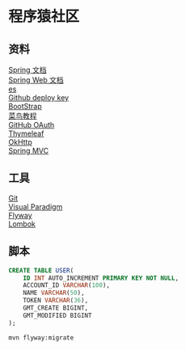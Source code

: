 # 程序猿社区

## 资料

[Spring 文档](https://spring.io/guides)  
[Spring Web 文档](https://spring.io/guides/gs/serving-web-content/)  
[es](https://elasticsearch.cn/explore)  
[Github deploy key](https://developer.github.com/v3/guides/managing-deploy-keys/#deploy-keys)  
[BootStrap](https://v3.bootcss.com/getting-started/)  
[菜鸟教程](https://www.runoob.com)  
[GitHub OAuth](https://developer.github.com/apps/building-oauth-apps/creating-an-oauth-app/)  
[Thymeleaf](https://www.thymeleaf.org/doc/tutorials/3.0/usingthymeleaf.html#setting-arrtibute-values)  
[OkHttp](https://square.github.io/okhttp/)  
[Spring MVC](https://docs.spring.io/spring/docs/5.3.0-SNAPSHOT/spring-framework-reference/web.html#spring-web)  

## 工具
[Git](https://git-scm.com/download)  
[Visual Paradigm](https://www.visual-paradigm.com)  
[Flyway](https://flywaydb.org/getstarted/firststeps/maven)  
[Lombok](https://www.projectlombok.org)  



## 脚本
```sql
CREATE TABLE USER(
    ID INT AUTO_INCREMENT PRIMARY KEY NOT NULL,
    ACCOUNT_ID VARCHAR(100),
    NAME VARCHAR(50),
    TOKEN VARCHAR(36),
    GMT_CREATE BIGINT,
    GMT_MODIFIED BIGINT
);
```
```bash
mvn flyway:migrate
```



